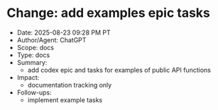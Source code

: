 # Change: add examples epic tasks

- Date: 2025-08-23 09:28 PM PT
- Author/Agent: ChatGPT
- Scope: docs
- Type: docs
- Summary:
  - add codex epic and tasks for examples of public API functions
- Impact:
  - documentation tracking only
- Follow-ups:
  - implement example tasks
